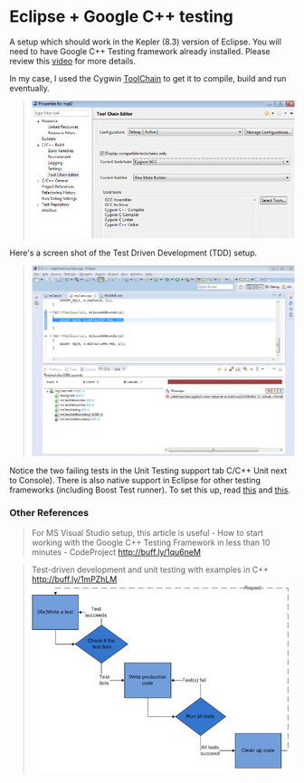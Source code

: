 Eclipse + Google C++ testing
=============

A setup which should work in the Kepler (8.3) version of Eclipse. 
You will need to have Google C++ Testing framework already installed. 
Please review this [video][youTube] for more details.

In my case, I used the Cygwin [ToolChain](img/ToolChain.PNG) to get it to compile, build and run eventually.
> ![Image](img/ToolChain.PNG?raw=true)

Here's a screen shot of the Test Driven Development (TDD) setup. 
> ![Image](img/Eclipse%20Google%20TDD%20capture.PNG?raw=true)

Notice the two failing tests in the Unit Testing support tab C/C++ Unit next to Console). There is also native support in Eclipse for other testing frameworks (including Boost Test runner).
To set this up, read [this](http://feelings-erased.blogspot.in/2012/07/eclipse-juno-has-landed-with-unit.html) and [this](http://www.eclipse.org/forums/index.php/t/512946/).

### Other References ###
> For MS Visual Studio setup, this article is useful - How to start working with the Google C++ Testing Framework in less than 10 minutes - CodeProject http://buff.ly/1qu6neM

> Test-driven development and unit testing with examples in C++ http://buff.ly/1mPZhLM 
![Image](img/TDD.png?raw=true)


[youTube]: https://www.youtube.com/watch?v=ukF3kUH1kxM  "Eclipse and Google C++ Test Framework"
